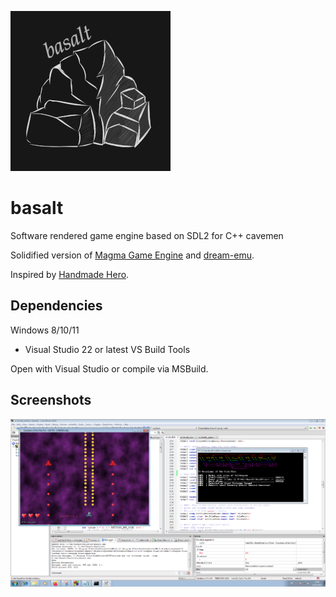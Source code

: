 ![basalt](misc/logo_small.png)

# basalt

Software rendered game engine based on SDL2 for C++ cavemen

Solidified version of [Magma Game Engine](https://github.com/bramtechs/RaylibMagmaEngine) and [dream-emu](https://github.com/bramtechs/dream-emu).

Inspired by [Handmade Hero](https://handmadehero.org/).

## Dependencies

Windows 8/10/11
- Visual Studio 22 or latest VS Build Tools

Open with Visual Studio or compile via MSBuild.

## Screenshots

![Preview](screenshots/windows7_2.PNG)
